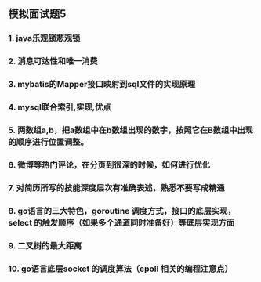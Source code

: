## 模拟面试题5

### 1. java乐观锁悲观锁

### 2. 消息可达性和唯一消费

### 3. mybatis的Mapper接口映射到sql文件的实现原理

### 4. mysql联合索引,实现,优点

### 5. 两数组a,b，把a数组中在b数组出现的数字，按照它在B数组中出现的顺序进行位置调整。

### 6. 微博等热门评论，在分页到很深的时候，如何进行优化

### 7. 对简历所写的技能深度层次有准确表述，熟悉不要写成精通

### 8. go语言的三大特色，goroutine 调度方式，接口的底层实现，select 的触发顺序（如果多个通道同时准备好）等底层实现方面

### 9. 二叉树的最大距离

### 10. go语言底层socket 的调度算法（epoll 相关的编程注意点）